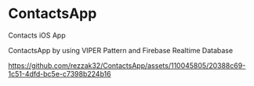 # ContactsApp
Contacts iOS App

ContactsApp by using VIPER Pattern and Firebase Realtime Database


https://github.com/rezzak32/ContactsApp/assets/110045805/20388c69-1c51-4dfd-bc5e-c7398b224b16



